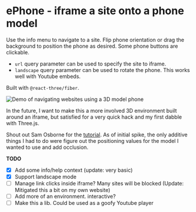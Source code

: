 # ePhone - iframe a site onto a phone model

Use the info menu to navigate to a site. Flip phone orientation or drag the background to position the phone as desired. Some phone buttons are clickable.
* `url` query parameter can be used to specify the site to iframe.
* `landscape` query parameter can be used to rotate the phone. This works well with Youtube embeds.

Built with `@react-three/fiber`.

![Demo of navigating websites using a 3D model phone](ephone.gif)

In the future, I want to make this a more involved 3D environment built around an iframe, but satisfied for a very quick hack and my first dabble with Three.js.

Shout out Sam Osborne for the [tutorial](https://www.youtube.com/watch?v=SQRqU3N3ehs). As of initial spike, the only additive things I had to do were figure out the positioning values for the model I wanted to use and add occlusion.

**TODO**
- [x] Add some info/help context (update: very basic)
- [x] Support landscape mode
- [ ] Manage link clicks inside iframe? Many sites will be blocked (Update: Mitigated this a bit on my own website)
- [ ] Add more of an environment. interactive?
- [ ] Make this a lib. Could be used as a goofy Youtube player
